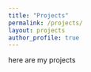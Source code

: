 ```yaml
---
title: "Projects"
permalink: /projects/
layout: projects
author_profile: true
---
```

here are my projects
